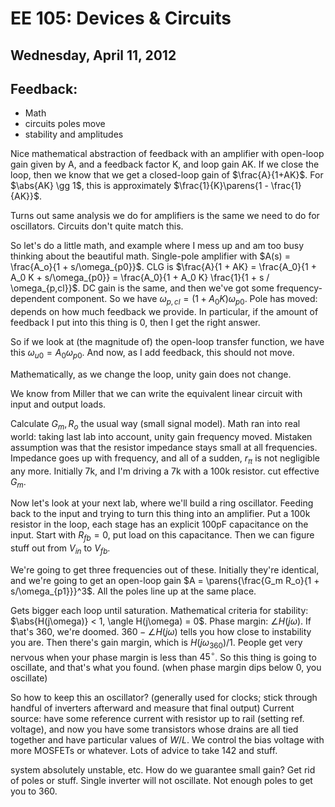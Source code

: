 EE 105: Devices & Circuits
==========================
Wednesday, April 11, 2012
-------------------------

Feedback:
---------
* Math
* circuits poles move
* stability and amplitudes

Nice mathematical abstraction of feedback with an amplifier with open-loop
gain given by A, and a feedback factor K, and loop gain AK. If we close the
loop, then we know that we get a closed-loop gain of $\frac{A}{1+AK}$. For
$\abs{AK} \gg 1$, this is approximately $\frac{1}{K}\parens{1 -
\frac{1}{AK}}$.

Turns out same analysis we do for amplifiers is the same we need to do for
oscillators. Circuits don't quite match this.

So let's do a little math, and example where I mess up and am too busy
thinking about the beautiful math. Single-pole amplifier with $A(s) =
\frac{A_o}{1 + s/\omega_{p0}}$. CLG is $\frac{A}{1 + AK} = \frac{A_0}{1 +
A_0 K + s/\omega_{p0}} = \frac{A_0}{1 + A_0 K} \frac{1}{1 + s /
\omega_{p,cl}}$. DC gain is the same, and then we've got some
frequency-dependent component. So we have $\omega_{p,cl} = (1 + A_0
K)\omega_{p0}$. Pole has moved: depends on how much feedback we provide. In
particular, if the amount of feedback I put into this thing is 0, then I
get the right answer.

So if we look at (the magnitude of) the open-loop transfer function, we
have this $\omega_{u0} = A_0 \omega_{p0}$. And now, as I add feedback, this
should not move.

Mathematically, as we change the loop, unity gain does not change.

We know from Miller that we can write the equivalent linear circuit with
input and output loads.

Calculate $G_m, R_o$ the usual way (small signal model). Math ran into real
world: taking last lab into account, unity gain frequency moved. Mistaken
assumption was that the resistor impedance stays small at all
frequencies. Impedance goes up with frequency, and all of a sudden, $r_\pi$
is not negligible any more. Initially 7k, and I'm driving a 7k with a 100k
resistor. cut effective $G_m$.

Now let's look at your next lab, where we'll build a ring
oscillator. Feeding back to the input and trying to turn this thing into an
amplifier. Put a 100k resistor in the loop, each stage has an explicit
100pF capacitance on the input. Start with $R_{fb} = 0$, put load on this
capacitance. Then we can figure stuff out from $V_{in}$ to $V_{fb}$.

We're going to get three frequencies out of these. Initially they're
identical, and we're going to get an open-loop gain $A = \parens{\frac{G_m
R_o}{1 + s/\omega_{p1}}}^3$. All the poles line up at the same place.

Gets bigger each loop until saturation. Mathematical criteria for
stability: $\abs{H(j\omega)} < 1, \angle H(j\omega) = 0$. Phase margin:
$\angle H(j\omega)$. If that's 360, we're doomed. $360 - \angle H(j\omega)$
tells you how close to instability you are. Then there's gain margin, which
is $H(j\omega_{360})/1$. People get very nervous when your phase margin is
less than $45^\circ$. So this thing is going to oscillate, and that's what
you found. (when phase margin dips below 0, you oscillate)

So how to keep this an oscillator? (generally used for clocks; stick
through handful of inverters afterward and measure that final output)
Current source: have some reference current with resistor up to rail
(setting ref. voltage), and now you have some transistors whose drains are
all tied together and have particular values of $W/L$. We control the bias
voltage with more MOSFETs or whatever. Lots of advice to take 142 and
stuff.

system absolutely unstable, etc. How do we guarantee small gain? Get rid of
poles or stuff. Single inverter will not oscillate. Not enough poles to get
you to 360.
